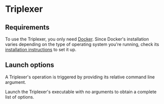 # Triplexer

## Requirements

To use the Triplexer, you only need [Docker](https://www.docker.com/). Since Docker's installation varies depending on the type of operating system you're running, check its [installation instructions](https://www.docker.com/products/overview#h_installation) to set it up.

## Launch options
A Triplexer's operation is triggered by providing its relative command line argument.

Launch the Triplexer's executable with no arguments to obtain a complete list of options.
